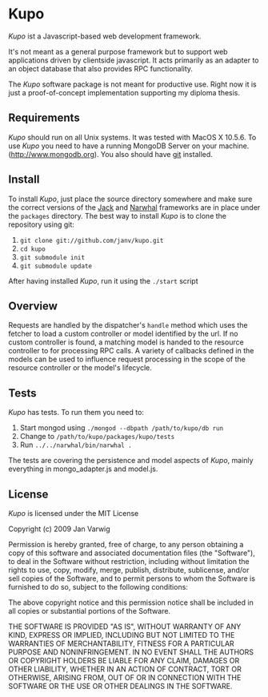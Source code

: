Kupo
==============================================================================

*Kupo* ist a Javascript-based web development framework.

It's not meant as a general purpose framework but to support web applications driven by clientside javascript. It acts primarily as an adapter to an object database that also provides RPC functionality.

The *Kupo* software package is not meant for productive use. Right now it is just a proof-of-concept implementation supporting my diploma thesis.

Requirements
------------------------------------------------------------------------------

*Kupo* should run on all Unix systems. It was tested with MacOS X 10.5.6. To use *Kupo* you need to have a running MongoDB Server on your machine. (<http://www.mongodb.org>). You also should have [git][git] installed.

[git]: http://www.git-scm.com/

Install
------------------------------------------------------------------------------

To install *Kupo*, just place the source directory somewhere and make sure the correct versions of the [Jack][jack] and [Narwhal][narwhal] frameworks are in place under the `packages` directory. The best way to install *Kupo* is to clone the repository using git:

1. `git clone git://github.com/janv/kupo.git`
2. `cd kupo`
3. `git submodule init`
3. `git submodule update`

[jack]: http://github.com/janv/jack/master
[narwhal]: http://github.com/janv/narwhal/master

After having installed *Kupo*, run it using the `./start` script

Overview
------------------------------------------------------------------------------

Requests are handled by the dispatcher's `handle` method which uses the fetcher to load a custom controller or model identified by the url. If no custom controller is found, a matching model is handed to the resource controller to for processing RPC calls. A variety of callbacks defined in the models can be used to influence request processing in the scope of the resource controller or the model's lifecycle.

Tests
------------------------------------------------------------------------------

*Kupo* has tests. To run them you need to:

1. Start mongod using `./mongod --dbpath /path/to/kupo/db run`
2. Change to `/path/to/kupo/packages/kupo/tests`
3. Run `../../narwhal/bin/narwhal .`

The tests are covering the persistence and model aspects of *Kupo*, mainly
everything in mongo_adapter.js and model.js.


License
------------------------------------------------------------------------------

*Kupo* is licensed under the MIT License

Copyright (c) 2009 Jan Varwig

Permission is hereby granted, free of charge, to any person obtaining a copy
of this software and associated documentation files (the "Software"), to deal
in the Software without restriction, including without limitation the rights
to use, copy, modify, merge, publish, distribute, sublicense, and/or sell
copies of the Software, and to permit persons to whom the Software is
furnished to do so, subject to the following conditions:

The above copyright notice and this permission notice shall be included in
all copies or substantial portions of the Software.

THE SOFTWARE IS PROVIDED "AS IS", WITHOUT WARRANTY OF ANY KIND, EXPRESS OR
IMPLIED, INCLUDING BUT NOT LIMITED TO THE WARRANTIES OF MERCHANTABILITY,
FITNESS FOR A PARTICULAR PURPOSE AND NONINFRINGEMENT. IN NO EVENT SHALL THE
AUTHORS OR COPYRIGHT HOLDERS BE LIABLE FOR ANY CLAIM, DAMAGES OR OTHER
LIABILITY, WHETHER IN AN ACTION OF CONTRACT, TORT OR OTHERWISE, ARISING FROM,
OUT OF OR IN CONNECTION WITH THE SOFTWARE OR THE USE OR OTHER DEALINGS IN
THE SOFTWARE.
